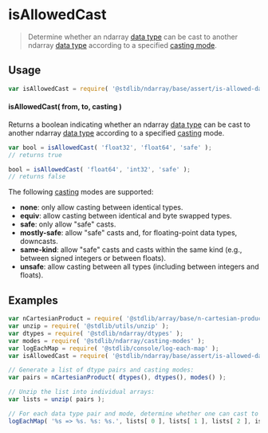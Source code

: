 <!--

@license Apache-2.0

Copyright (c) 2018 The Stdlib Authors.

Licensed under the Apache License, Version 2.0 (the "License");
you may not use this file except in compliance with the License.
You may obtain a copy of the License at

   http://www.apache.org/licenses/LICENSE-2.0

Unless required by applicable law or agreed to in writing, software
distributed under the License is distributed on an "AS IS" BASIS,
WITHOUT WARRANTIES OR CONDITIONS OF ANY KIND, either express or implied.
See the License for the specific language governing permissions and
limitations under the License.

-->

# isAllowedCast

> Determine whether an ndarray [data type][@stdlib/ndarray/dtypes] can be cast to another ndarray [data type][@stdlib/ndarray/dtypes] according to a specified [casting mode][@stdlib/ndarray/casting-modes].

<!-- Section to include introductory text. Make sure to keep an empty line after the intro `section` element and another before the `/section` close. -->

<section class="intro">

</section>

<!-- /.intro -->

<!-- Package usage documentation. -->

<section class="usage">

## Usage

```javascript
var isAllowedCast = require( '@stdlib/ndarray/base/assert/is-allowed-data-type-cast' );
```

#### isAllowedCast( from, to, casting )

Returns a boolean indicating whether an ndarray [data type][@stdlib/ndarray/dtypes] can be cast to another ndarray [data type][@stdlib/ndarray/dtypes] according to a specified [casting][@stdlib/ndarray/casting-modes] mode.

```javascript
var bool = isAllowedCast( 'float32', 'float64', 'safe' );
// returns true

bool = isAllowedCast( 'float64', 'int32', 'safe' );
// returns false
```

The following [casting][@stdlib/ndarray/casting-modes] modes are supported:

-   **none**: only allow casting between identical types.
-   **equiv**: allow casting between identical and byte swapped types.
-   **safe**: only allow "safe" casts.
-   **mostly-safe**: allow "safe" casts and, for floating-point data types, downcasts.
-   **same-kind**: allow "safe" casts and casts within the same kind (e.g., between signed integers or between floats).
-   **unsafe**: allow casting between all types (including between integers and floats).

</section>

<!-- /.usage -->

<!-- Package usage notes. Make sure to keep an empty line after the `section` element and another before the `/section` close. -->

<section class="notes">

</section>

<!-- /.notes -->

<!-- Package usage examples. -->

<section class="examples">

## Examples

<!-- eslint no-undef: "error" -->

```javascript
var nCartesianProduct = require( '@stdlib/array/base/n-cartesian-product' );
var unzip = require( '@stdlib/utils/unzip' );
var dtypes = require( '@stdlib/ndarray/dtypes' );
var modes = require( '@stdlib/ndarray/casting-modes' );
var logEachMap = require( '@stdlib/console/log-each-map' );
var isAllowedCast = require( '@stdlib/ndarray/base/assert/is-allowed-data-type-cast' );

// Generate a list of dtype pairs and casting modes:
var pairs = nCartesianProduct( dtypes(), dtypes(), modes() );

// Unzip the list into individual arrays:
var lists = unzip( pairs );

// For each data type pair and mode, determine whether one can cast to another data type:
logEachMap( '%s => %s. %s: %s.', lists[ 0 ], lists[ 1 ], lists[ 2 ], isAllowedCast );
```

</section>

<!-- /.examples -->

<!-- Section to include cited references. If references are included, add a horizontal rule *before* the section. Make sure to keep an empty line after the `section` element and another before the `/section` close. -->

<section class="references">

</section>

<!-- /.references -->

<!-- Section for related `stdlib` packages. Do not manually edit this section, as it is automatically populated. -->

<section class="related">

</section>

<!-- /.related -->

<!-- Section for all links. Make sure to keep an empty line after the `section` element and another before the `/section` close. -->

<section class="links">

[@stdlib/ndarray/dtypes]: https://github.com/stdlib-js/stdlib/tree/develop/lib/node_modules/%40stdlib/ndarray/dtypes

[@stdlib/ndarray/casting-modes]: https://github.com/stdlib-js/stdlib/tree/develop/lib/node_modules/%40stdlib/ndarray/casting-modes

</section>

<!-- /.links -->
